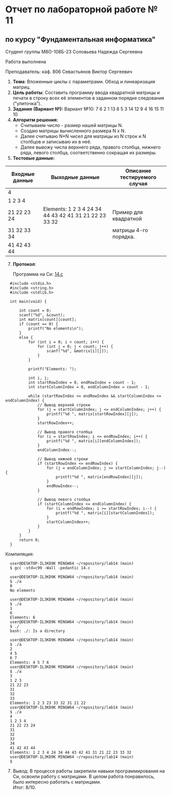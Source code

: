 # Отчет по лабораторной работе № 11
## по курсу "Фундаментальная информатика"

Студент группы М8О-108Б-23 Соловьева Надежда Сергеевна

Работа выполнена 

Преподаватель: каф. 806 Севастьянов Виктор Сергеевич

1. **Тема**: Вложенные циклы с параметрами. Обход и линеаризация матриц. 
2. **Цель работы**: Составить программу ввода квадратной матрицы и печати в строку всех её элементов в заданном порядке следования ("улиточка").
3. **Задание (Вариант №):**
   Вариант №10:
     7 6 2 1
     13 8 5 3
     14 12 9 4
     16 15 11 10
5. **Алгоритм решения:**
   - Считываем число - размер нашей матрицы N.
   - Создаю матрицы вычисленного размера N x N.
   - Далее считываю N*N чисел для матрицы из N строк и N столбцов и записываю их в неё.
   - Далее вывожу числа верхнего ряда, правого столбца, нижнего ряда, левого столбца, соответственно сокращая их размеры.
6. **Тестовые данные:**

| Входные данные | Выходные данные                                       | Описание тестируемого случая |
|----------------|-------------------------------------------------------|------------------------------|
| 4              |                                                       |                              |
| 1 2 3 4        |                                                       |                              |
| 21 22 23 24    | Elements: 1 2 3 4 24 34 44 43 42 41 31 21 22 23 33 32 | Пример для квадратной        |
| 31 32 33 34    |                                                       | матрицы 4-го порядка.        |
| 41 42 43 44    |                                                       |                              |
   
7. **Протокол**:

    Программа на Си: [14.c](/14.c)  
```
  #include <stdio.h>
  #include <string.h>
  #include <stdlib.h>
  
  int main(void) {
  
      int count = 0;
      scanf("%d", &count);
      int matrix[count][count];
      if (count == 0) {
          printf("No elements\n");
      }
      else {
          for (int i = 0; i < count; i++) {
              for (int j = 0; j < count; j++) {
                  scanf("%d", &matrix[i][j]);
              }
          }
  
          printf("Elements: ");
  
          int i, j;
          int startRowIndex = 0, endRowIndex = count - 1;
          int startColumnIndex = 0, endColumnIndex = count - 1;
  
          while (startRowIndex <= endRowIndex && startColumnIndex <= endColumnIndex) {
              // Вывод верхней строки
              for (j = startColumnIndex; j <= endColumnIndex; j++) {
                  printf("%d ", matrix[startRowIndex][j]);
              }
              startRowIndex++;
  
              // Вывод правого столбца
              for (i = startRowIndex; i <= endRowIndex; i++) {
                  printf("%d ", matrix[i][endColumnIndex]);
              }
              endColumnIndex--;
  
              // Вывод нижней строки
              if (startRowIndex <= endRowIndex) {
                  for (j = endColumnIndex; j >= startColumnIndex; j--) {
                      printf("%d ", matrix[endRowIndex][j]);
                  }
                  endRowIndex--;
              }
  
              // Вывод левого столбца
              if (startColumnIndex <= endColumnIndex) {
                  for (i = endRowIndex; i >= startRowIndex; i--) {
                      printf("%d ", matrix[i][startColumnIndex]);
                  }
                  startColumnIndex++;
              }
          }
      }
      return 0;
  }

```

  Компиляция:
```
  user@DESKTOP-IL3KD9K MINGW64 ~/repository/lab14 (main)
  $ gcc -std=c99 -Wall -pedantic 14.c
  
  user@DESKTOP-IL3KD9K MINGW64 ~/repository/lab14 (main)
  $ ./a
  0
  No elements
  
  user@DESKTOP-IL3KD9K MINGW64 ~/repository/lab14 (main)
  $ ./a
  1
  6
  Elements: 6
  user@DESKTOP-IL3KD9K MINGW64 ~/repository/lab14 (main)
  $ ./
  bash: ./: Is a directory
  
  user@DESKTOP-IL3KD9K MINGW64 ~/repository/lab14 (main)
  $ ./a
  2
  4 5
  6 7
  Elements: 4 5 7 6
  user@DESKTOP-IL3KD9K MINGW64 ~/repository/lab14 (main)
  $ ./a
  3
  1 2 3
  21 22 23
  31
  32
  33
  Elements: 1 2 3 23 33 32 31 21 22
  user@DESKTOP-IL3KD9K MINGW64 ~/repository/lab14 (main)
  $ ./a
  4
  1 2 3 4
  21 22 23 24
  31
  32
  33
  34
  41 42 43 44
  Elements: 1 2 3 4 24 34 44 43 42 41 31 21 22 23 33 32
  user@DESKTOP-IL3KD9K MINGW64 ~/repository/lab14 (main)
  $

```
  
7. Вывод: В процессе работы закрепили навыки программирования на Си, освоили работу с матрицами. В целом работа понравилось, было интересно работать с матрицами.   
Итог: 8/10.   
